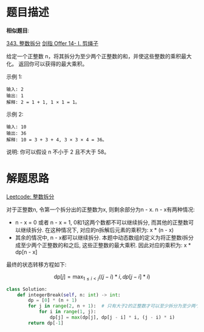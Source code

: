 # 题目描述

**相似题目**:

[343. 整数拆分](https://leetcode-cn.com/problems/integer-break/)
[剑指 Offer 14- I. 剪绳子](https://leetcode-cn.com/problems/jian-sheng-zi-lcof/)

给定一个正整数 n，将其拆分为至少两个正整数的和，并使这些整数的乘积最大化。 返回你可以获得的最大乘积。

示例 1:
```
输入: 2
输出: 1
解释: 2 = 1 + 1, 1 × 1 = 1。
```

示例 2:
```
输入: 10
输出: 36
解释: 10 = 3 + 3 + 4, 3 × 3 × 4 = 36。
```

说明: 你可以假设 n 不小于 2 且不大于 58。

# 解题思路

[Leetcode: 整数拆分](https://leetcode-cn.com/problems/integer-break/solution/zheng-shu-chai-fen-by-leetcode-solution/)

对于正整数n, 令第一个拆分出的正整数为x, 则剩余部分为n - x. n - x有两种情况:

- n - x = 0 或者 n - x = 1, 0和1这两个数都不可以继续拆分, 而其他的正整数可以继续拆分. 在这种情况下, 对应的n拆解后元素的乘积为: x * (n - x)
- 其余的情况中, n - x都可以继续拆分. 本题中动态数组的定义为将正整数i拆分成至少两个正整数的和之后, 这些正整数的最大乘积. 因此对应的乘积为: x * dp[n - x]

最终的状态转移方程如下:

$$
\text{dp}[j] = \max_{1 \le i \lt j}((j - i) * i, dp[j - i] * i)
$$

```python
class Solution:
    def integerBreak(self, n: int) -> int:
        dp = [0] * (n + 1)
        for j in range(2, n + 1):  # 只有大于2的正整数才可以至少拆分为至少两个正整数(乘积大于0)
            for i in range(1, j):
                dp[j] = max(dp[j], dp[j - i] * i, (j - i) * i)
        return dp[-1]
```
